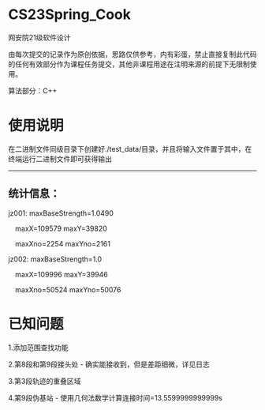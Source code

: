 # CS23Spring_Cook
网安院21级软件设计

由每次提交的记录作为原创依据，思路仅供参考，内有彩蛋，禁止直接复制此代码的任何有效部分作为课程任务提交，其他非课程用途在注明来源的前提下无限制使用。

算法部分：C++

# 使用说明

在二进制文件同级目录下创建好./test_data/目录，并且将输入文件置于其中，在终端运行二进制文件即可获得输出

---

## 统计信息：

jz001: maxBaseStrength=1.0490 

&emsp;maxX=109579     maxY=39820 

&emsp;maxXno=2254     maxYno=2161 

jz002: maxBaseStrength=1.0 

&emsp;maxX=109996     maxY=39946 

&emsp;maxXno=50524    maxYno=50076 

# 已知问题

1.添加范围查找功能

2.第8段和第9段接头处 - 确实能接收到，但是差距细微，详见日志

3.第3段轨迹的重叠区域

4.第9段伪基站 - 使用几何法数学计算连接时间=13.5599999999999s

